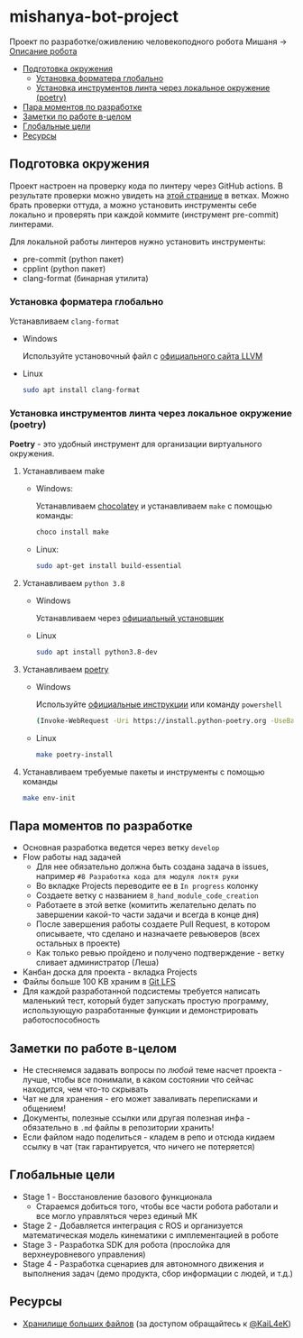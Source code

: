 # mishanya-bot-project

Проект по разработке/оживлению человекоподного робота Мишаня -> [Описание робота](docs/equipment/equipment.md)

- [Подготовка окружения](#подготовка-окружения)
  - [Установка форматера глобально](#установка-форматера-глобально)
  - [Установка инструментов линта через локальное окружение (poetry)](#установка-инструментов-линта-через-локальное-окружение-poetry)
- [Пара моментов по разработке](#пара-моментов-по-разработке)
- [Заметки по работе в-целом](#заметки-по-работе-в-целом)
- [Глобальные цели](#глобальные-цели)
- [Ресурсы](#ресурсы)

## Подготовка окружения

Проект настроен на проверку кода по линтеру через GitHub actions. В результате проверки можно увидеть на [этой странице](https://github.com/lsd-maddrive/mishanya-bot-project/actions/workflows/lint.yml) в ветках. Можно брать проверки оттуда, а можно установить инструменты себе локально и проверять при каждой коммите (инструмент pre-commit) линтерами.

Для локальной работы линтеров нужно установить инструменты:

- pre-commit (python пакет)
- cpplint (python пакет)
- clang-format (бинарная утилита)

### Установка форматера глобально

Устанавливаем `clang-format`

- Windows

  Используйте установочный файл с [официального сайта LLVM](https://llvm.org/builds/) 

- Linux

  ```bash
  sudo apt install clang-format
  ```

### Установка инструментов линта через локальное окружение (poetry)

**Poetry** - это удобный инструмент для организации виртуального окружения.

1. Устанавливаем make
    - Windows:
  
      Устанавливаем [chocolatey](https://chocolatey.org/install) и устанавливаем `make` с помощью команды:

      ```bash
      choco install make 
      ```

    - Linux:

      ```bash
      sudo apt-get install build-essential
      ```

1. Устанавливаем `python 3.8`

   - Windows

      Устанавливаем через [официальный установщик](https://www.python.org/downloads/)

   - Linux

      ```bash
      sudo apt install python3.8-dev
      ```

1. Устанавливаем [poetry](https://python-poetry.org/docs/#installing-with-the-official-installer)

    - Windows

      Используйте [официальные инструкции](https://python-poetry.org/docs/#installing-with-the-official-installer) или команду `powershell`

      ```bash
      (Invoke-WebRequest -Uri https://install.python-poetry.org -UseBasicParsing).Content | py -
      ```

    - Linux

      ```bash
      make poetry-install
      ```

1. Устанавливаем требуемые пакеты и инструменты с помощью команды

    ```bash
    make env-init
    ```

## Пара моментов по разработке

- Основная разработка ведется через ветку `develop`
- Flow работы над задачей
  - Для нее обязательно должна быть создана задача в issues, например `#8 Разработка кода для модуля локтя руки`
  - Во вкладке Projects переводите ее в `In progress` колонку
  - Создаете ветку с названием `8_hand_module_code_creation`
  - Работаете в этой ветке (комитить желательно делать по завершении какой-то части задачи и всегда в конце дня)
  - После завершения работы создаете Pull Request, в котором описываете, что сделано и назначаете ревьюверов (всех остальных в проекте)
  - Как только ревью пройдено и получено подтверждение - ветку сливает администратор (Леша)
- Канбан доска для проекта - вкладка Projects
- Файлы больше 100 KB храним в [Git LFS](https://git-lfs.github.com/)
- Для каждой разработанной подсистемы требуется написать маленький тест, который будет запускать простую программу, использующую разработанные функции и демонстрировать работоспособность

## Заметки по работе в-целом

- Не стесняемся задавать вопросы по *любой* теме насчет проекта - лучше, чтобы все понимали, в каком состоянии что сейчас находится, чем что-то скрывать
- Чат не для хранения - его может заваливать переписками и общением!
- Документы, полезные ссылки или другая полезная инфа - обязательно в `.md` файлы в репозитории хранить!
- Если файлом надо поделиться - кладем в репо и отсюда кидаем ссылку в чат (так гарантируется, что ничего не потеряется) 

## Глобальные цели

- Stage 1 - Восстановление базового функционала
  - Стараемся добиться того, чтобы все части робота работали и все могло управляться через единый МК
- Stage 2 - Добавляется интеграция с ROS и организуется математическая модель кинематики с имплементацией в роботе
- Stage 3 - Разработка SDK для робота (прослойка для верхнеуровневого управления)
- Stage 4 - Разработка сценариев для автономного движения и выполнения задач (демо продукта, сбор информации с людей, и т.д.)

## Ресурсы

- [Хранилище больших файлов](https://disk.yandex.ru/d/VdiUvhrjdGQnWQ) (за доступом обращайтесь к [@KaiL4eK](https://github.com/KaiL4eK))
